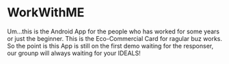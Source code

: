 WorkWithME
==========
Um...this is the Android App for the people who has worked for some years or just the beginner. This is the Eco-Commercial Card
 for ragular buz works. So the point is this App is still on the first demo waiting for the responser, our grounp will always 
 waiting for your IDEALS!
